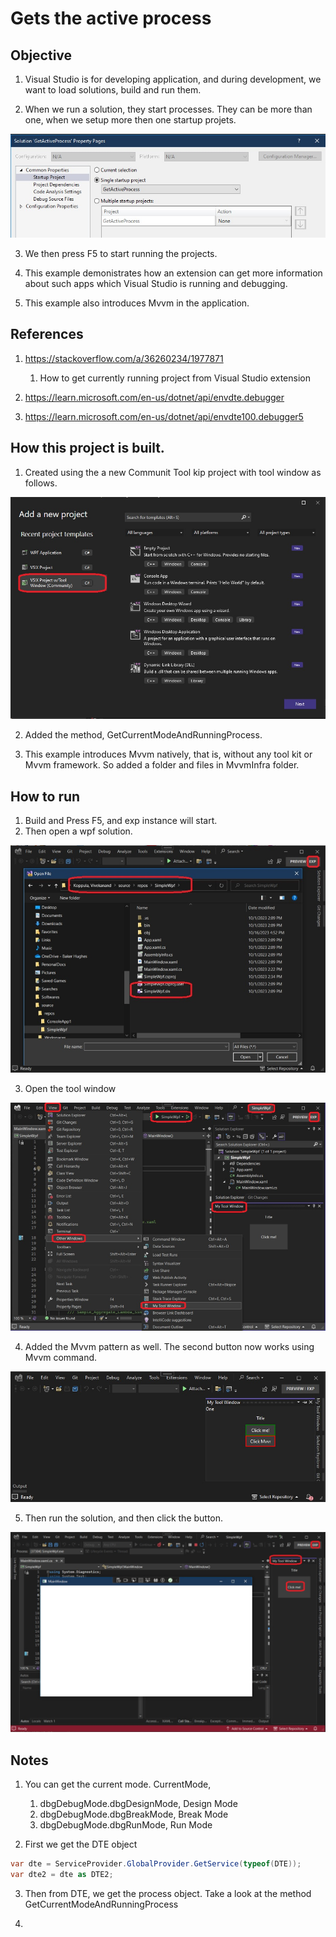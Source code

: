 # Gets the active process 

## Objective
1. Visual Studio is for developing application, and during development, we want to load solutions, build and run them. 

2. When we run a solution, they start processes. They can be more than one, when we setup more then one startup projets.

![Multiple Start up projects](images/50_50_StartupProjects.jpg)

3. We then press F5 to start running the projects. 

4. This example demonistrates how an extension can get more information about such apps which Visual Studio is running and debugging. 

5. This example also introduces Mvvm in the application.

## References
1. https://stackoverflow.com/a/36260234/1977871
   1. How to get currently running project from Visual Studio extension

2. https://learn.microsoft.com/en-us/dotnet/api/envdte.debugger

3. https://learn.microsoft.com/en-us/dotnet/api/envdte100.debugger5

## How this project is built.
1. Created using the a new Communit Tool kip project with tool window as follows.

![Tool window community project](images/51_50_NewProjectVSixCommunityToolWindow.jpg)

2. Added the method, GetCurrentModeAndRunningProcess.

3. This example introduces Mvvm natively, that is, without any tool kit or Mvvm framework. So added a folder and files in MvvmInfra folder. 

## How to run
1. Build and Press F5, and exp instance will start. 
2. Then open a wpf solution.

![Open Wpf Solution from Exp instance](images/52_50_OpenWpfSolFromExp.jpg)

3. Open the tool window

![Open the tool window](images/53_50View_OtherWin_MyToolWin.jpg)

4. Added the Mvvm pattern as well. The second button now works using Mvvm command.

![Mvvm Buttons](images/55_50_MvvmButtons.jpg)

5. Then run the solution, and then click the button. 

![Click the button](images/54_50_Debugging_Wpf_app.jpg)

## Notes
1. You can get the current mode. CurrentMode, 
   1. dbgDebugMode.dbgDesignMode, Design Mode
   2. dbgDebugMode.dbgBreakMode, Break Mode
   3. dbgDebugMode.dbgRunMode, Run Mode

2. First we get the DTE object 

```cs
var dte = ServiceProvider.GlobalProvider.GetService(typeof(DTE));            
var dte2 = dte as DTE2;
```

3. Then from DTE, we get the process object. Take a look at the method GetCurrentModeAndRunningProcess

4. 
